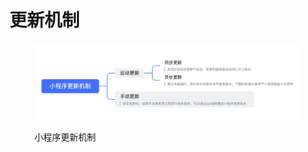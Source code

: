 # 更新机制

<figure><img src="../.gitbook/assets/wx-update.png" alt=""><figcaption><p>小程序更新机制</p></figcaption></figure>

